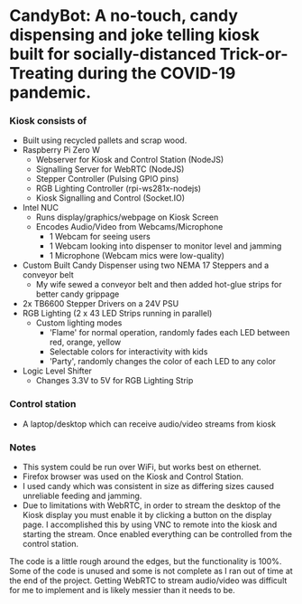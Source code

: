 # CandyBot: A no-touch, candy dispensing and joke telling kiosk built for socially-distanced Trick-or-Treating during the COVID-19 pandemic. 


### Kiosk consists of
* Built using recycled pallets and scrap wood.
* Raspberry Pi Zero W
  * Webserver for Kiosk and Control Station (NodeJS)
  * Signalling Server for WebRTC (NodeJS)
  * Stepper Controller (Pulsing GPIO pins)
  * RGB Lighting Controller (rpi-ws281x-nodejs)
  * Kiosk Signalling and Control (Socket.IO)
* Intel NUC
  * Runs display/graphics/webpage on Kiosk Screen
  * Encodes Audio/Video from Webcams/Microphone
    * 1 Webcam for seeing users
    * 1 Webcam looking into dispenser to monitor level and jamming
    * 1 Microphone (Webcam mics were low-quality)
* Custom Built Candy Dispenser using two NEMA 17 Steppers and a conveyor belt
  * My wife sewed a conveyor belt and then added hot-glue strips for better candy grippage
* 2x TB6600 Stepper Drivers on a 24V PSU
* RGB Lighting (2 x 43 LED Strips running in parallel)
  * Custom lighting modes
    * 'Flame' for normal operation, randomly fades each LED between red, orange, yellow
    * Selectable colors for interactivity with kids
    * 'Party', randomly changes the color of each LED to any color
* Logic Level Shifter
  * Changes 3.3V to 5V for RGB Lighting Strip


### Control station
* A laptop/desktop which can receive audio/video streams from kiosk


### Notes
* This system could be run over WiFi, but works best on ethernet.
* Firefox browser was used on the Kiosk and Control Station.
* I used candy which was consistent in size  as differing sizes caused unreliable feeding and jamming.
* Due to limitations with WebRTC, in order to stream the desktop of the Kiosk display you must enable it by clicking a button on the display page.  I accomplished this by using VNC to remote into the kiosk and starting the stream.  Once enabled everything can be controlled from the control station.

The code is a little rough around the edges, but the functionality is 100%.  Some of the code is unused and some is not complete as I ran out of time at the end of the project.  Getting WebRTC to stream audio/video was difficult for me to implement and is likely messier than it needs to be.
